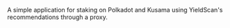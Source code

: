 A simple application for staking on Polkadot and Kusama using YieldScan's recommendations through a proxy.